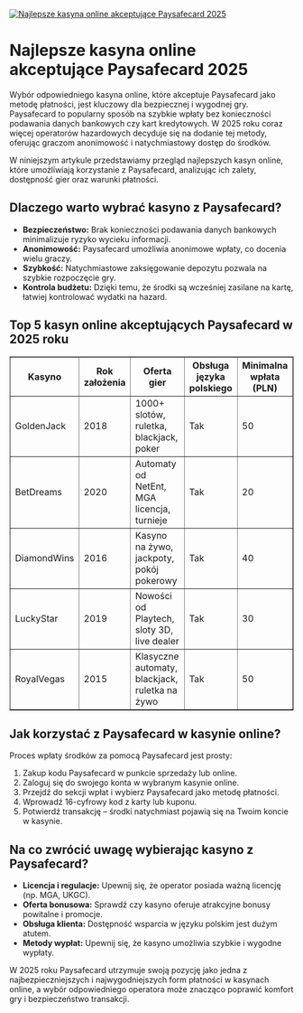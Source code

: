 [![Najlepsze kasyna online akceptujące Paysafecard 2025](https://123-caf.pages.dev/gitsignup.png)](https://vrmoo.ru/Bt82HjjY)

<h1>Najlepsze kasyna online akceptujące Paysafecard 2025</h1> <p>Wybór odpowiedniego kasyna online, które akceptuje Paysafecard jako metodę płatności, jest kluczowy dla bezpiecznej i wygodnej gry. Paysafecard to popularny sposób na szybkie wpłaty bez konieczności podawania danych bankowych czy kart kredytowych. W 2025 roku coraz więcej operatorów hazardowych decyduje się na dodanie tej metody, oferując graczom anonimowość i natychmiastowy dostęp do środków.</p> <p>W niniejszym artykule przedstawiamy przegląd najlepszych kasyn online, które umożliwiają korzystanie z Paysafecard, analizując ich zalety, dostępność gier oraz warunki płatności.</p>  <h2>Dlaczego warto wybrać kasyno z Paysafecard?</h2> <ul>   <li><strong>Bezpieczeństwo:</strong> Brak konieczności podawania danych bankowych minimalizuje ryzyko wycieku informacji.</li>   <li><strong>Anonimowość:</strong> Paysafecard umożliwia anonimowe wpłaty, co docenia wielu graczy.</li>   <li><strong>Szybkość:</strong> Natychmiastowe zaksięgowanie depozytu pozwala na szybkie rozpoczęcie gry.</li>   <li><strong>Kontrola budżetu:</strong> Dzięki temu, że środki są wcześniej zasilane na kartę, łatwiej kontrolować wydatki na hazard.</li> </ul>  <h2>Top 5 kasyn online akceptujących Paysafecard w 2025 roku</h2> <table border="1" cellspacing="0" cellpadding="8">   <thead>     <tr>       <th>Kasyno</th>       <th>Rok założenia</th>       <th>Oferta gier</th>       <th>Obsługa języka polskiego</th>       <th>Minimalna wpłata (PLN)</th>     </tr>   </thead>   <tbody>     <tr>       <td>GoldenJack</td>       <td>2018</td>       <td>1000+ slotów, ruletka, blackjack, poker</td>       <td>Tak</td>       <td>50</td>     </tr>     <tr>       <td>BetDreams</td>       <td>2020</td>       <td>Automaty od NetEnt, MGA licencja, turnieje</td>       <td>Tak</td>       <td>20</td>     </tr>     <tr>       <td>DiamondWins</td>       <td>2016</td>       <td>Kasyno na żywo, jackpoty, pokój pokerowy</td>       <td>Tak</td>       <td>40</td>     </tr>     <tr>       <td>LuckyStar</td>       <td>2019</td>       <td>Nowości od Playtech, sloty 3D, live dealer</td>       <td>Tak</td>       <td>30</td>     </tr>     <tr>       <td>RoyalVegas</td>       <td>2015</td>       <td>Klasyczne automaty, blackjack, ruletka na żywo</td>       <td>Tak</td>       <td>50</td>     </tr>   </tbody> </table>  <h2>Jak korzystać z Paysafecard w kasynie online?</h2> <p>Proces wpłaty środków za pomocą Paysafecard jest prosty:</p> <ol>   <li>Zakup kodu Paysafecard w punkcie sprzedaży lub online.</li>   <li>Zaloguj się do swojego konta w wybranym kasynie online.</li>   <li>Przejdź do sekcji wpłat i wybierz Paysafecard jako metodę płatności.</li>   <li>Wprowadź 16-cyfrowy kod z karty lub kuponu.</li>   <li>Potwierdź transakcję – środki natychmiast pojawią się na Twoim koncie w kasynie.</li> </ol>  <h2>Na co zwrócić uwagę wybierając kasyno z Paysafecard?</h2> <ul>   <li><strong>Licencja i regulacje:</strong> Upewnij się, że operator posiada ważną licencję (np. MGA, UKGC).</li>   <li><strong>Oferta bonusowa:</strong> Sprawdź czy kasyno oferuje atrakcyjne bonusy powitalne i promocje.</li>   <li><strong>Obsługa klienta:</strong> Dostępność wsparcia w języku polskim jest dużym atutem.</li>   <li><strong>Metody wypłat:</strong> Upewnij się, że kasyno umożliwia szybkie i wygodne wypłaty.</li> </ul>  <p>W 2025 roku Paysafecard utrzymuje swoją pozycję jako jedna z najbezpieczniejszych i najwygodniejszych form płatności w kasynach online, a wybór odpowiedniego operatora może znacząco poprawić komfort gry i bezpieczeństwo transakcji.</p>
